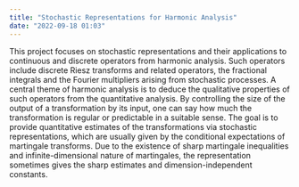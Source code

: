 ```yaml
---
title: "Stochastic Representations for Harmonic Analysis"
date: "2022-09-18 01:03"
---
```


This project focuses on stochastic representations and their applications to continuous and discrete operators from harmonic analysis. Such operators include discrete Riesz transforms and related operators, the fractional integrals and the Fourier multipliers arising from stochastic processes. A central theme of harmonic analysis is to deduce the qualitative properties of such operators from the quantitative analysis. By controlling the size of the output of a transformation by its input, one can say how much the transformation is regular or predictable in a suitable sense. The goal is to provide quantitative estimates of the transformations via stochastic representations, which are usually given by the conditional expectations of martingale transforms. Due to the existence of sharp martingale inequalities and infinite-dimensional nature of martingales, the representation sometimes gives the sharp estimates and dimension-independent constants.

